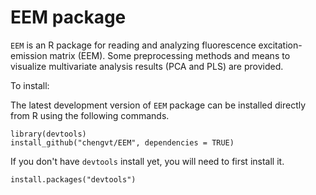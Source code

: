 # EEM package

`EEM` is an R package for reading and analyzing fluorescence excitation-emission matrix (EEM). Some preprocessing methods and means to visualize multivariate analysis results (PCA and PLS) are provided.

To install: 

The latest development version of `EEM` package can be installed directly from R using the following
commands. 

    library(devtools) 
    install_github("chengvt/EEM", dependencies = TRUE)
	
If you don't have `devtools` install yet, you will need to first install it. 

    install.packages("devtools")